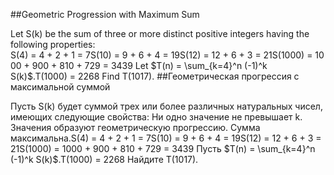##Geometric Progression with Maximum Sum

Let S(k) be the sum of three or more distinct positive integers having the following properties:
S(4) = 4 + 2 + 1 = 7S(10) = 9 + 6 + 4 = 19S(12) = 12 + 6 + 3 = 21S(1000) = 1000 + 900 + 810 + 729 = 3439
Let $T(n) = \sum_{k=4}^n (-1)^k S(k)$.T(1000) = 2268
Find T(1017).
##Геометрическая прогрессия с максимальной суммой

Пусть S(k) будет суммой трех или более различных натуральных чисел, имеющих следующие свойства:
Ни одно значение не превышает k.
Значения образуют геометрическую прогрессию.
Сумма максимальна.S(4) = 4 + 2 + 1 = 7S(10) = 9 + 6 + 4 = 19S(12) = 12 + 6 + 3 = 21S(1000) = 1000 + 900 + 810 + 729 = 3439
Пусть $T(n) = \sum_{k=4}^n (-1)^k S(k)$.T(1000) = 2268
Найдите T(1017).

